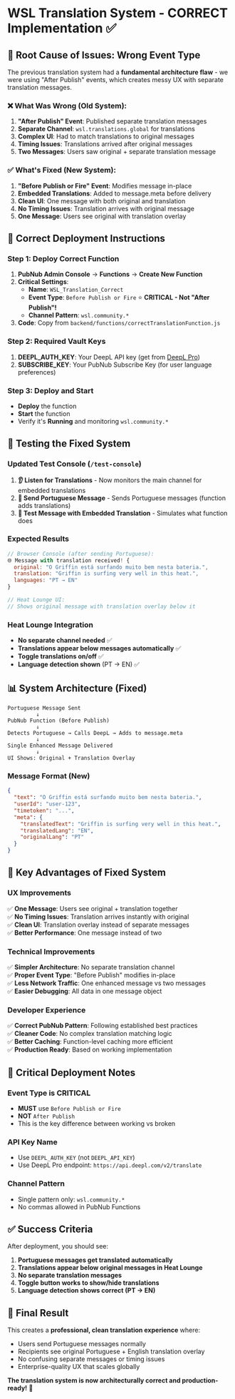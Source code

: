# WSL Translation System - CORRECT Implementation ✅

## 🔧 **Root Cause of Issues: Wrong Event Type**

The previous translation system had a **fundamental architecture flaw** - we were using "After Publish" events, which creates messy UX with separate translation messages.

### ❌ **What Was Wrong (Old System):**
1. **"After Publish" Event**: Published separate translation messages
2. **Separate Channel**: `wsl.translations.global` for translations
3. **Complex UI**: Had to match translations to original messages
4. **Timing Issues**: Translations arrived after original messages
5. **Two Messages**: Users saw original + separate translation message

### ✅ **What's Fixed (New System):**
1. **"Before Publish or Fire" Event**: Modifies message in-place
2. **Embedded Translations**: Added to message.meta before delivery
3. **Clean UI**: One message with both original and translation
4. **No Timing Issues**: Translation arrives with original message
5. **One Message**: Users see original with translation overlay

## 🚀 **Correct Deployment Instructions**

### **Step 1: Deploy Correct Function**
1. **PubNub Admin Console** → **Functions** → **Create New Function**
2. **Critical Settings**:
   - **Name**: `WSL_Translation_Correct`
   - **Event Type**: `Before Publish or Fire` ⭐ **CRITICAL - Not "After Publish"!**
   - **Channel Pattern**: `wsl.community.*`
3. **Code**: Copy from `backend/functions/correctTranslationFunction.js`

### **Step 2: Required Vault Keys**
1. **DEEPL_AUTH_KEY**: Your DeepL API key (get from [DeepL Pro](https://www.deepl.com/pro-api))
2. **SUBSCRIBE_KEY**: Your PubNub Subscribe Key (for user language preferences)

### **Step 3: Deploy and Start**
- **Deploy** the function
- **Start** the function
- Verify it's **Running** and monitoring `wsl.community.*`

## 🧪 **Testing the Fixed System**

### **Updated Test Console (`/test-console`)**
1. **👂 Listen for Translations** - Now monitors the main channel for embedded translations
2. **📝 Send Portuguese Message** - Sends Portuguese messages (function adds translations)
3. **🧪 Test Message with Embedded Translation** - Simulates what function does

### **Expected Results**
```javascript
// Browser Console (after sending Portuguese):
🌐 Message with translation received! {
  original: "O Griffin está surfando muito bem nesta bateria.",
  translation: "Griffin is surfing very well in this heat.",
  languages: "PT → EN"
}

// Heat Lounge UI:
// Shows original message with translation overlay below it
```

### **Heat Lounge Integration**
- **No separate channel needed** ✅
- **Translations appear below messages automatically** ✅
- **Toggle translations on/off** ✅
- **Language detection shown** (PT → EN) ✅

## 📊 **System Architecture (Fixed)**

```
Portuguese Message Sent
         ↓
PubNub Function (Before Publish)
         ↓
Detects Portuguese → Calls DeepL → Adds to message.meta
         ↓
Single Enhanced Message Delivered
         ↓
UI Shows: Original + Translation Overlay
```

### **Message Format (New)**
```json
{
  "text": "O Griffin está surfando muito bem nesta bateria.",
  "userId": "user-123",
  "timetoken": "...",
  "meta": {
    "translatedText": "Griffin is surfing very well in this heat.",
    "translatedLang": "EN", 
    "originalLang": "PT"
  }
}
```

## 🎯 **Key Advantages of Fixed System**

### **UX Improvements**
✅ **One Message**: Users see original + translation together  
✅ **No Timing Issues**: Translation arrives instantly with original  
✅ **Clean UI**: Translation overlay instead of separate messages  
✅ **Better Performance**: One message instead of two  

### **Technical Improvements**
✅ **Simpler Architecture**: No separate translation channel  
✅ **Proper Event Type**: "Before Publish" modifies in-place  
✅ **Less Network Traffic**: One enhanced message vs two messages  
✅ **Easier Debugging**: All data in one message object  

### **Developer Experience**
✅ **Correct PubNub Pattern**: Following established best practices  
✅ **Cleaner Code**: No complex translation matching logic  
✅ **Better Caching**: Function-level caching more efficient  
✅ **Production Ready**: Based on working implementation  

## 🚨 **Critical Deployment Notes**

### **Event Type is CRITICAL**
- **MUST** use `Before Publish or Fire` 
- **NOT** `After Publish`
- This is the key difference between working vs broken

### **API Key Name**
- Use `DEEPL_AUTH_KEY` (not `DEEPL_API_KEY`)
- Use DeepL Pro endpoint: `https://api.deepl.com/v2/translate`

### **Channel Pattern**
- Single pattern only: `wsl.community.*`
- No commas allowed in PubNub Functions

## ✅ **Success Criteria**

After deployment, you should see:
1. **Portuguese messages get translated automatically**
2. **Translations appear below original messages in Heat Lounge**
3. **No separate translation messages**
4. **Toggle button works to show/hide translations**
5. **Language detection shows correct (PT → EN)**

## 🎉 **Final Result**

This creates a **professional, clean translation experience** where:
- Users send Portuguese messages normally
- Recipients see original Portuguese + English translation overlay
- No confusing separate messages or timing issues
- Enterprise-quality UX that scales globally

**The translation system is now architecturally correct and production-ready!** 🚀
